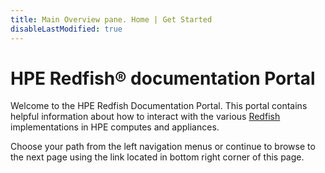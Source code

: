 ```yaml
---
title: Main Overview pane. Home | Get Started
disableLastModified: true
---
```


# HPE Redfish® documentation Portal

Welcome to the HPE Redfish Documentation Portal. This portal contains helpful information about how to interact with the various [Redfish](https://www.dmtf.org/standards/redfish) implementations in HPE computes and appliances.

Choose your path from the left navigation menus or continue to browse to the next page using the link located in bottom right corner of this page.

